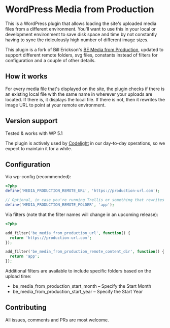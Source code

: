 # WordPress Media from Production
This is a WordPress plugin that allows loading the site's uploaded media files from a different environment. 
You'll want to use this in your local or development environment to save disk space and time by not constantly having to sync the ridiculously high number of different image sizes.  

This plugin is a fork of Bill Erickson's [BE Media from Production](https://github.com/billerickson/BE-Media-from-Production), updated to support different remote folders, svg files, constants instead of filters for configuration and a couple of other details.

## How it works
For every media file that's displayed on the site, the plugin checks if there is an existing local file with the same name in wherever your uploads are located.
If there is, it displays the local file. If there is not, then it rewrites the image URL to point at your remote environment.

## Version support
Tested & works with WP 5.1  

The plugin is actively used by [Codelight](https://codelight.eu/) in our day-to-day operations, so we expect to maintain it for a while.


## Configuration
Via wp-config (recommended):
```php
<?php
define('MEDIA_PRODUCTION_REMOTE_URL', 'https://production-url.com');

// Optional, in case you're running Trellis or something that rewrites wp-content folder name
define('MEDIA_PRODUCTION_REMOTE_FOLDER', 'app');

```

Via filters (note that the filter names will change in an upcoming release):
```php
<?php

add_filter('be_media_from_production_url', function() {
  return 'https://production-url.com';
});

add_filter('be_media_from_production_remote_content_dir', function() {
  return 'app';
});
```

Additional filters are available to include specific folders based on the upload time:
- be_media_from_production_start_month – Specify the Start Month
- be_media_from_production_start_year – Specify the Start Year

## Contributing
All issues, comments and PRs are most welcome.

